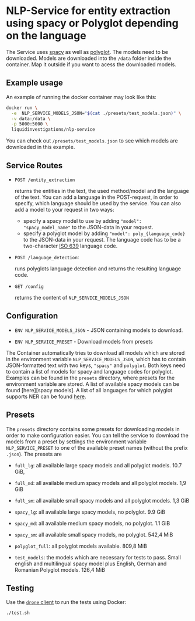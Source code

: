 # NLP-Service for entity extraction using spacy or Polyglot depending on the language

The Service uses [spacy] as well as [polyglot]. The models need to be
downloaded. Models are downloaded into the `/data` folder inside the container.
Map it outside if you want to acess the downloaded models.


## Example usage

An example of running the docker container may look like this:

```bash
docker run \
  -e  NLP_SERVICE_MODELS_JSON="$(cat ./presets/test_models.json)" \
  -v data:/data \
  -p 5000:5000 \
  liquidinvestigations/nlp-service
```
You can check out `/presets/test_models.json` to see which models are downloaded in
this example.



## Service Routes

- `POST /entity_extraction`

  returns the entities in the text, the used method/model and the language of
  the text. You can add a language in the POST-request, in order to specify,
  which language should be used by the service. You can also add a model to your
  request in two ways:
   - specify a spacy model to use by adding `"model": "spacy_model_name"` to the
     JSON-data in your request.
   - specify a polyglot model by adding `"model": poly_{language_code}` to the
      JSON-data in your request. The language code has to be a two-character
      [ISO 639][iso codes] language code.

- `POST /language_detection`:

  runs polyglots language detection and returns the resulting language code.

- `GET /config`

  returns the content of `NLP_SERVICE_MODELS_JSON`

## Configuration

- `ENV NLP_SERVICE_MODELS_JSON` - JSON containing models to download.

- `ENV NLP_SERVICE_PRESET` - Download models from presets



The Container automatically tries to download all models which are stored in the
environment variable `NLP_SERVICE_MODELS_JSON`, which has to contain
JSON-formatted text with two keys, `"spacy"` and `polyglot`. Both keys need to
contain a list of models for spacy and language codes for polyglot. Examples can
be found in the `presets` directory, where presets for the environment variable
are stored. A list of available spacy models can be found
[here][spacy models]. A list of all languages for which polyglot supports NER
can be found [here][polyglot models].

## Presets

The `presets` directory contains some presets for downloading models in order to
make configuration easier. You can tell the service to download the models from
a preset by
settings the environment variable `NLP_SERVICE_PRESET` to one of the available
preset names (without the prefix `.json`). The presets are

- `full_lg`: all available large spacy models and all polyglot models. 10.7 GiB,

- `full_md`: all available medium spacy models and all polyglot models. 1,9 GiB

- `full_sm`: all available small spacy models and all polyglot models. 1,3 GiB

- `spacy_lg`: all available large spacy models, no polyglot. 9.9 GiB

- `spacy_md`: all available medium spacy models, no polyglot. 1.1 GiB

- `spacy_sm`: all available small spacy models, no polyglot. 542,4 MiB

- `polyglot_full`: all polyglot models available. 809,8 MiB

- `test_models`: the models which are necessary for tests to pass. Small english
  and multilingual spacy model plus English, German and Romanian Polyglot
  models. 126,4 MiB


## Testing

Use the [`drone` client] to run the tests
using Docker:
  ```bash
  ./test.sh
  ```


[spacy]: https://spacy.io/
[polyglot]: https://polyglot/readthedocs.io
[spacymodels]: https://spacy.io/models/
[polyglot models]: https://polyglot.readthedocs.io/en/latest/NamedEntityRecognition.html
[iso codes]: https://en.wikipedia.org/wiki/List_of_ISO_639-1_codes
[`drone` client]: https://docs.drone.io/cli/install/
